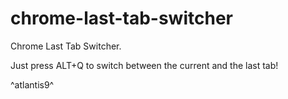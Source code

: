 chrome-last-tab-switcher
========================

Chrome Last Tab Switcher.

Just press ALT+Q to switch between the current and the last tab!

^atlantis9^
